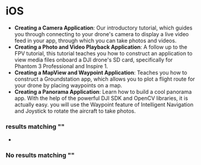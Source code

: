 # iOS

* **Creating a Camera Application**: Our introductory tutorial, which guides you through connecting to your drone's camera to display a live video feed in your app, through which you can take photos and videos.
* **Creating a Photo and Video Playback Application**: A follow up to the FPV tutorial, this tutorial teaches you how to construct an application to view media files onboard a DJI drone's SD card, specifically for Phantom 3 Professional and Inspire 1.
* **Creating a MapView and Waypoint Application**: Teaches you how to construct a Groundstation app, which allows you to plot a flight route for your drone by placing waypoints on a map.
* **Creating a Panorama Application**: Learn how to build a cool panorama app. With the help of the powerful DJI SDK and OpenCV libraries, it is actually easy. you will use the Waypoint feature of Intelligent Navigation and Joystick to rotate the aircraft to take photos.

### results matching ""

*

### No results matching ""
